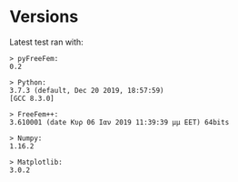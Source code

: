 # Versions

Latest test ran with:

```console
> pyFreeFem:
0.2

> Python:
3.7.3 (default, Dec 20 2019, 18:57:59) 
[GCC 8.3.0]

> FreeFem++:
3.610001 (date Κυρ 06 Ιαν 2019 11:39:39 μμ EET) 64bits

> Numpy:
1.16.2

> Matplotlib:
3.0.2
```
